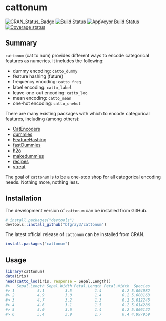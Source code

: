 
<!-- README.md is generated from README.Rmd. Please edit that file -->

# cattonum

[![CRAN\_Status\_Badge](http://www.r-pkg.org/badges/version/cattonum)](http://cran.r-project.org/package=cattonum)
[![Build
Status](https://travis-ci.org/bfgray3/cattonum.svg?branch=master)](https://travis-ci.org/bfgray3/cattonum)
[![AppVeyor Build
Status](https://ci.appveyor.com/api/projects/status/github/bfgray3/cattonum?branch=master&svg=true)](https://ci.appveyor.com/project/bfgray3/cattonum)
[![Coverage
status](https://codecov.io/gh/bfgray3/cattonum/branch/master/graph/badge.svg)](https://codecov.io/github/bfgray3/cattonum?branch=master)

## Summary

`cattonum` (cat to num) provides different ways to encode categorical
features as numerics. It includes the following:

  - dummy encoding: `catto_dummy`
  - feature hashing (future)
  - frequency encoding: `catto_freq`
  - label encoding: `catto_label`
  - leave-one-out encoding: `catto_loo`
  - mean encoding: `catto_mean`
  - one-hot encoding: `catto_onehot`

There are many existing packages with which to encode categorical
features, including (among others):

  - [CatEncoders](https://cran.r-project.org/package=CatEncoders)
  - [dummies](https://cran.r-project.org/package=dummies)
  - [FeatureHashing](https://CRAN.R-project.org/package=FeatureHashing)
  - [fastDummies](https://cran.r-project.org/package=fastDummies)
  - [h2o](https://cran.r-project.org/package=h2o)
  - [makedummies](https://cran.r-project.org/package=makedummies)
  - [recipes](https://cran.r-project.org/package=recipes)
  - [vtreat](https://CRAN.R-project.org/package=vtreat)

The goal of `cattonum` is to be a one-stop shop for all categorical
encoding needs. Nothing more, nothing less.

## Installation

The development version of `cattonum` can be installed from GitHub.

``` r
# install.packages("devtools")
devtools::install_github("bfgray3/cattonum")
```

The latest official release of `cattonum` can be installed from CRAN.

``` r
install.packages("cattonum")
```

## Usage

``` r
library(cattonum)
data(iris)
head(catto_loo(iris, response = Sepal.Length))
#>   Sepal.Length Sepal.Width Petal.Length Petal.Width  Species
#> 1          5.1         3.5          1.4         0.2 5.004082
#> 2          4.9         3.0          1.4         0.2 5.008163
#> 3          4.7         3.2          1.3         0.2 5.012245
#> 4          4.6         3.1          1.5         0.2 5.014286
#> 5          5.0         3.6          1.4         0.2 5.006122
#> 6          5.4         3.9          1.7         0.4 4.997959
```
